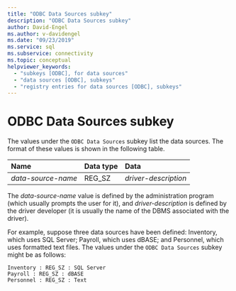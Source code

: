 ```yaml
---
title: "ODBC Data Sources subkey"
description: "ODBC Data Sources subkey"
author: David-Engel
ms.author: v-davidengel
ms.date: "09/23/2019"
ms.service: sql
ms.subservice: connectivity
ms.topic: conceptual
helpviewer_keywords:
  - "subkeys [ODBC], for data sources"
  - "data sources [ODBC], subkeys"
  - "registry entries for data sources [ODBC], subkeys"
---
```

# ODBC Data Sources subkey

The values under the `ODBC Data Sources` subkey list the data sources. The format of these values is shown in the following table.

| Name | Data type | Data |
| :--- | :-------- | :--- |
| *data-source-name* | REG_SZ | *driver-description* |

The *data-source-name* value is defined by the administration program (which usually prompts the user for it), and *driver-description* is defined by the driver developer (it is usually the name of the DBMS associated with the driver).

For example, suppose three data sources have been defined: Inventory, which uses SQL Server; Payroll, which uses dBASE; and Personnel, which uses formatted text files. The values under the `ODBC Data Sources` subkey might be as follows:

```console
Inventory : REG_SZ : SQL Server
Payroll : REG_SZ : dBASE
Personnel : REG_SZ : Text
```
